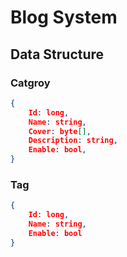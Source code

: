 # Blog System

## Data Structure

### Catgroy

```json
{
    Id: long,
    Name: string,
    Cover: byte[],
    Description: string,
    Enable: bool,
}
```

### Tag

```json
{
    Id: long,
    Name: string,
    Enable: bool
}
```
